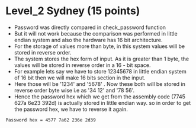 # Level_2 Sydney (15 points)

- Password was directly compared in check_password function
- But it will not work because the comparison was performed in little endian system and also the hardware has 16 bit architecture.
- For the storage of values more than byte, in this system values will be stored in reverse order.
- The system stores the hex form of input. As it is greater than 1 byte, the values will be stored in reverse order in a 16 - bit space.
- For example lets say we have to store 12345678 in little endian system of 16 bit then we will make 16 bits section in the input.
- Here those will be '1234' and '5678' . Now these both will be stored in reverse order byte wise i.e as '34 12' and '78 56'.
- Hence the password hex which we get from the assembly code (7745 627a 6e23 392d) is actually stored in little endian way. so in order to get the password hex, we have to reverse it again.

`` Password hex = 4577 7a62 236e 2d39 ``